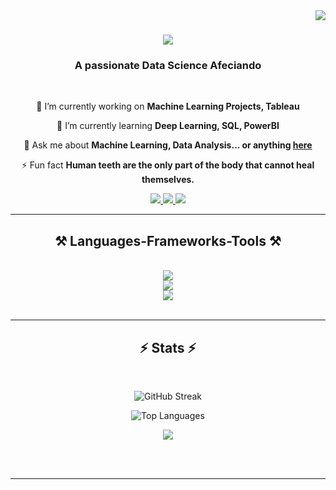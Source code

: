 <img align="right" src="https://visitor-badge.laobi.icu/badge?page_id=MuskanSaleh.MuskanSaleh" />

<h1 align="center">
    <img src="https://readme-typing-svg.herokuapp.com/?font=Righteous&size=40&center=true&vCenter=true&width=500&height=70&duration=4000&lines=Hi+There!+👋;+I'm+Muskan+Saleh!;" />
</h1>

<h3 align="center">A passionate Data Science Afeciando </h3>

<br/>

<div align="center">
 
 🔭 I’m currently working on **Machine Learning Projects, Tableau**
 
 🌱 I’m currently learning **Deep Learning, SQL, PowerBI**

💬 Ask me about **Machine Learning, Data Analysis... or anything [here](https://github.com/MuskanSaleh/MuskanSaleh/issues)**

⚡ Fun fact **Human teeth are the only part of the body that cannot heal themselves.**

</div>
 
<div align="center"> 
  <a href="mailto:rosemiki38@gmail.com">
    <img src="https://img.shields.io/badge/Gmail-333333?style=for-the-badge&logo=gmail&logoColor=red" />
  </a>
  <a href="https://www.linkedin.com/in/muskan-saleh-731b59231/" target="_blank">
    <img src="https://img.shields.io/badge/LinkedIn-0077B5?style=for-the-badge&logo=linkedin&logoColor=white" target="_blank" />
  </a>
  <a href="https://MuskanSaleh.github.io" target="_blank">
     <img src="https://img.shields.io/badge/Portfolio-FF5722?style=for-the-badge&logo=todoist&logoColor=white" target="_blank" />
  </a>
</div>

<hr/>

<h2 align="center">⚒️ Languages-Frameworks-Tools ⚒️</h2>
<br/>
<div align="center">
    <img src="https://skillicons.dev/icons?i=ai,vscode,github,anaconda,idea,ps" /><br>
    <img src="https://skillicons.dev/icons?i=cpp,python,java,git,html" /><br>
    <img src="https://skillicons.dev/icons?i=sklearn,tensorflow,mysql," /><br>
</div>

<br/>
<hr/>

<h2 align="center">⚡ Stats ⚡</h2>
<br>
<div align="center">


  
![GitHub Streak](https://github-readme-streak-stats.herokuapp.com/?user=MuskanSaleh&theme=gotham&hide_border=false&cache_seconds=21600)

![Top Languages](https://github-readme-stats.vercel.app/api/top-langs/?username=MuskanSaleh&theme=gotham&hide_border=false&include_all_commits=false&count_private=false&layout=compact&cache_seconds=21600)

<img src="https://github-profile-summary-cards.vercel.app/api/cards/profile-details?username=MuskanSaleh&theme=dark&cache_seconds=21600"/>


</div>

<br/><br/>

<hr/>

<br/>

